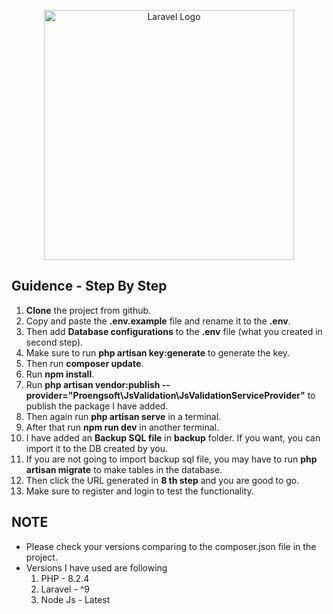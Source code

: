 <p align="center"><a href="https://laravel.com" target="_blank"><img src="https://raw.githubusercontent.com/laravel/art/master/logo-lockup/5%20SVG/2%20CMYK/1%20Full%20Color/laravel-logolockup-cmyk-red.svg" width="400" alt="Laravel Logo"></a></p>

## Guidence - Step By Step

1. **Clone** the project from github.
2. Copy and paste the **.env.example** file and rename it to the **.env**.
3. Then add **Database configurations** to the **.env** file (what you created in second step).
4. Make sure to run **php artisan key:generate** to generate the key.
5. Then run **composer update**.
6. Run **npm install**.
7. Run **php artisan vendor:publish --provider="Proengsoft\JsValidation\JsValidationServiceProvider"** to publish the package I have added.
8. Then again run **php artisan serve** in a terminal.
9. After that run **npm run dev** in another terminal.
10. I have added an **Backup SQL file** in **backup** folder. If you want, you can import it to the DB created by you.
11. If you are not going to import backup sql file, you may have to run **php artisan migrate** to make tables in the database.
12. Then click the URL generated in **8 th step** and you are good to go.
13. Make sure to register and login to test the functionality.

## NOTE

-   Please check your versions comparing to the composer.json file in the project.
-   Versions I have used are following
    1. PHP - 8.2.4
    2. Laravel - ^9
    3. Node Js - Latest
